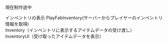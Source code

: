 現在制作途中

インベントリの表示
PlayFabInventory(サーバーからプレイヤーのインベントリ情報を取得)                        
Inventory（インベントリに表示するアイテムデータの受け渡し）                         
InventoryUI（受け取ったアイテムデータを表示）


